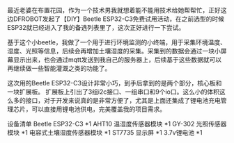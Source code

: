 最近老婆在布置花园，作为一个技术男我就想着能不能用技术给她帮帮忙，正好这边DFROBOT发起了【DIY】Beetle ESP32-C3免费试用活动，在之前选型的时候ESP32就已经进入了我的备选列表里了，这次正好进行一下尝试。

基于这个小beetle，我做了一个用于进行环境监测的小终端，用于采集环境温度、湿度、光照等信息，后续会再增加土壤湿度的采集。采集到的数据会通过一块小屏幕显示出来，也会通过mqtt发送到我自己的服务器上，后续基于这些数据就可以再继续做一些智能灌溉之类的功能了。

这次用的Beetle ESP32-C3设计非常小巧，到手后拿到的是两个部分，核心板和一块扩展板。
扩展板上引出了3组i2c接口、一组串口和9个io口。这么小的体积这么多的接口，对于开发来说真的是非常方便了，尤其是上面还集成了锂电池充电管理芯片，可以直接用锂电池供电，完美覆盖我的项目需求。




设备清单
Beetle ESP32-C3  *1
AHT10 温湿度传感器模块 *1
GY-302 光照传感器模块 *1
电容式土壤湿度传感器模块 *1
ST7735 显示屏 *1
3.7v锂电池 *1